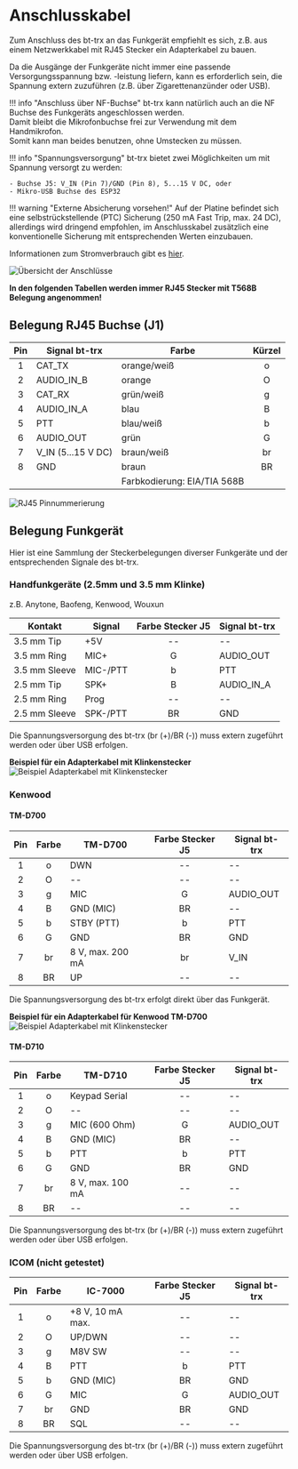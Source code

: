 # Anschlusskabel

Zum Anschluss des bt-trx an das Funkgerät empfiehlt es sich, z.B. aus einem
Netzwerkkabel mit RJ45 Stecker ein Adapterkabel zu bauen.

Da die Ausgänge der Funkgeräte nicht immer eine passende Versorgungsspannung
bzw. -leistung liefern, kann es erforderlich sein, die Spannung extern
zuzuführen (z.B. über Zigarettenanzünder oder USB).

!!! info "Anschluss über NF-Buchse"
    bt-trx kann natürlich auch an die NF Buchse des Funkgeräts angeschlossen
    werden.  
    Damit bleibt die Mikrofonbuchse frei zur Verwendung mit dem
    Handmikrofon.  
    Somit kann man beides benutzen, ohne Umstecken zu müssen.

!!! info "Spannungsversorgung"
    bt-trx bietet zwei Möglichkeiten um mit Spannung versorgt zu werden:

    - Buchse J5: V_IN (Pin 7)/GND (Pin 8), 5...15 V DC, oder
    - Mikro-USB Buchse des ESP32

!!! warning "Externe Absicherung vorsehen!"
    Auf der Platine befindet sich eine selbstrückstellende (PTC) Sicherung (250 mA Fast Trip, max. 24 DC), 
    allerdings wird dringend empfohlen, im Anschlusskabel zusätzlich eine konventionelle Sicherung
    mit entsprechenden Werten einzubauen.

Informationen zum Stromverbrauch gibt es [hier](../../10_Allgemein/Stromverbrauch).

![Übersicht der Anschlüsse](bt-trx_connectors.png)

**In den folgenden Tabellen werden immer RJ45 Stecker mit T568B Belegung angenommen!**

## Belegung RJ45 Buchse (J1)

| Pin | Signal bt-trx | Farbe       | Kürzel |
|:---:|---------------|-------------|:------:|
| 1   | CAT_TX        | orange/weiß | o      |
| 2   | AUDIO_IN_B    | orange      | O      |
| 3   | CAT_RX        | grün/weiß   | g      |
| 4   | AUDIO_IN_A    | blau        | B      |
| 5   | PTT           | blau/weiß   | b      |
| 6   | AUDIO_OUT     | grün        | G      |
| 7   | V_IN (5...15 V DC) | braun/weiß  | br     |
| 8   | GND           | braun       | BR     |
| | | Farbkodierung: EIA/TIA 568B          | |

![RJ45 Pinnummerierung](bt-trx_rj45_pinnumbering.png)

## Belegung Funkgerät

Hier ist eine Sammlung der Steckerbelegungen diverser Funkgeräte und der
entsprechenden Signale des bt-trx.

### Handfunkgeräte (2.5mm und 3.5 mm Klinke)

z.B. Anytone, Baofeng, Kenwood, Wouxun

| Kontakt       | Signal   | Farbe Stecker J5 | Signal bt-trx |
|---------------|----------|:-----:|---------------|
| 3.5 mm Tip    | +5V      | --    | --            |
| 3.5 mm Ring   | MIC+     | G     | AUDIO_OUT     |
| 3.5 mm Sleeve | MIC-/PTT | b     | PTT           |
| 2.5 mm Tip    | SPK+     | B     | AUDIO_IN_A    |
| 2.5 mm Ring   | Prog     | --    | --            |
| 2.5 mm Sleeve | SPK-/PTT | BR    | GND           |

Die Spannungsversorgung des bt-trx (br (+)/BR (-)) muss extern zugeführt werden oder
über USB erfolgen.

**Beispiel für ein Adapterkabel mit Klinkenstecker**  
![Beispiel Adapterkabel mit Klinkenstecker](Adapter_Klinke_640.jpg)

### Kenwood

#### TM-D700

| Pin | Farbe | TM-D700             | Farbe Stecker J5 | Signal bt-trx |
|:---:|:-----:|---------------------|:-----:|---------------|
| 1   | o     | DWN                 | --    | --            |
| 2   | O     | --                  | --    | --            |
| 3   | g     | MIC                 | G     | AUDIO_OUT     |
| 4   | B     | GND (MIC)           | BR    | --            |
| 5   | b     | STBY (PTT)          | b     | PTT           |
| 6   | G     | GND                 | BR    | GND           |
| 7   | br    | 8 V, max. 200 mA    | br    | V_IN          |
| 8   | BR    | UP                  | --    | --            |

Die Spannungsversorgung des bt-trx erfolgt direkt über das Funkgerät.

**Beispiel für ein Adapterkabel für Kenwood TM-D700**  
![Beispiel Adapterkabel mit Klinkenstecker](Adapter_TMD_640.jpg)

#### TM-D710

| Pin | Farbe | TM-D710             | Farbe Stecker J5 | Signal bt-trx |
|:---:|:-----:|---------------------|:-----:|---------------|
| 1   | o     | Keypad Serial      | --    | --            |
| 2   | O     | --                  | --    | --            |
| 3   | g     | MIC (600 Ohm)       | G     | AUDIO_OUT     |
| 4   | B     | GND (MIC)           | BR    | --            |
| 5   | b     | PTT                 | b     | PTT           |
| 6   | G     | GND                 | BR    | GND           |
| 7   | br    | 8 V, max. 100 mA    | --    | --            |
| 8   | BR    | --                  | --    | --            |

Die Spannungsversorgung des bt-trx (br (+)/BR (-)) muss extern zugeführt werden
oder über USB erfolgen.

### ICOM (nicht getestet)

| Pin | Farbe | IC-7000          | Farbe Stecker J5 | Signal bt-trx |
|:---:|:-----:|------------------|:-----:|---------------|
| 1   | o     | +8 V, 10 mA max. | --    | --            |
| 2   | O     | UP/DWN           | --    | --            |
| 3   | g     | M8V SW           | --    | --            |
| 4   | B     | PTT              | b     | PTT           |
| 5   | b     | GND (MIC)        | BR    | GND           |
| 6   | G     | MIC              | G     | AUDIO_OUT     |
| 7   | br    | GND              | BR    | GND           |
| 8   | BR    | SQL              | --    | --            |

Die Spannungsversorgung des bt-trx (br (+)/BR (-)) muss extern zugeführt werden
oder über USB erfolgen.

